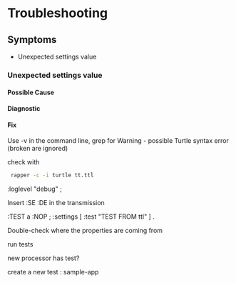 # Troubleshooting

## Symptoms
* Unexpected settings value

### Unexpected settings value

#### Possible Cause

#### Diagnostic

#### Fix

Use -v in the command line, grep for Warning - possible Turtle syntax error (broken are ignored)

check with
```sh
 rapper -c -i turtle tt.ttl
```

 :loglevel "debug" ;
 
Insert :SE :DE in the transmission

:TEST a :NOP ;
  :settings [
    :test "TEST FROM ttl"
  ] .

Double-check where the properties are coming from

run tests

new processor has test?

create a new test : sample-app
